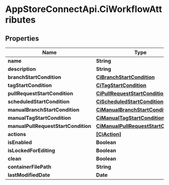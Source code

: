 # AppStoreConnectApi.CiWorkflowAttributes

## Properties

Name | Type | Description | Notes
------------ | ------------- | ------------- | -------------
**name** | **String** |  | [optional] 
**description** | **String** |  | [optional] 
**branchStartCondition** | [**CiBranchStartCondition**](CiBranchStartCondition.md) |  | [optional] 
**tagStartCondition** | [**CiTagStartCondition**](CiTagStartCondition.md) |  | [optional] 
**pullRequestStartCondition** | [**CiPullRequestStartCondition**](CiPullRequestStartCondition.md) |  | [optional] 
**scheduledStartCondition** | [**CiScheduledStartCondition**](CiScheduledStartCondition.md) |  | [optional] 
**manualBranchStartCondition** | [**CiManualBranchStartCondition**](CiManualBranchStartCondition.md) |  | [optional] 
**manualTagStartCondition** | [**CiManualTagStartCondition**](CiManualTagStartCondition.md) |  | [optional] 
**manualPullRequestStartCondition** | [**CiManualPullRequestStartCondition**](CiManualPullRequestStartCondition.md) |  | [optional] 
**actions** | [**[CiAction]**](CiAction.md) |  | [optional] 
**isEnabled** | **Boolean** |  | [optional] 
**isLockedForEditing** | **Boolean** |  | [optional] 
**clean** | **Boolean** |  | [optional] 
**containerFilePath** | **String** |  | [optional] 
**lastModifiedDate** | **Date** |  | [optional] 


